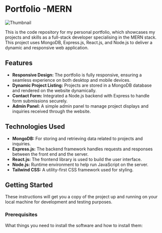 # Portfolio -MERN

![Thumbnail](https://github.com/naveensivakumar14/myPortfolio-react/blob/main/public/myPortfolio.jpg)




This is the code repository for my personal portfolio, which showcases my projects and skills as a full-stack developer specialising in the MERN stack. 
This project uses MongoDB, Express.js, React.js, and Node.js to deliver a dynamic and responsive web application.


## Features

- **Responsive Design:** The portfolio is fully responsive, ensuring a seamless experience on both desktop and mobile devices.
- **Dynamic Project Listing:** Projects are stored in a MongoDB database and rendered on the website dynamically.
- **Contact Form:** Integrated a Node.js backend with Express to handle form submissions securely.
- **Admin Panel:** A simple admin panel to manage project displays and inquiries received through the website.

## Technologies Used

- **MongoDB:** For storing and retrieving data related to projects and inquiries.
- **Express.js:** The backend framework handles requests and responses between the front end and the server.
- **React.js:** The frontend library is used to build the user interface.
- **Node.js:** Runtime environment to help run JavaScript on the server.
- **Tailwind CSS:** A utility-first CSS framework used for styling.

## Getting Started

These instructions will get you a copy of the project up and running on your local machine for development and testing purposes.

### Prerequisites

What things you need to install the software and how to install them:

